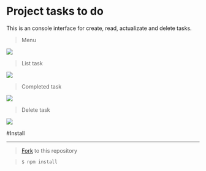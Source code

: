 Project tasks to do
=============
This is an console interface for create, read, actualizate and delete tasks.

>Menu

![](https://i.imgur.com/xfLd29Z.png)

> List task

![](https://i.imgur.com/UlAtLyp.png)

> Completed task

![](https://i.imgur.com/t8lr3Ts.png)

> Delete task

![](https://i.imgur.com/t8lr3Ts.png)



#Install
                
----

> [Fork](https://docs.github.com/es/get-started/quickstart/fork-a-repo) to this repository

> `$ npm install`


